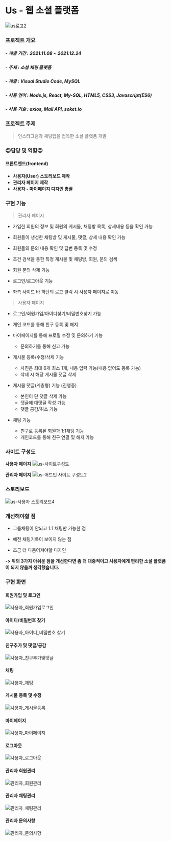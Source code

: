 
# Us - 웹 소셜 플랫폼
![us로고2](https://user-images.githubusercontent.com/86812172/154806427-73bc0cf4-f838-4c8d-a5a9-c15db70facfb.png)

### 프로젝트 개요
##### -  개발 기간  :  2021.11.08 ~ 2021.12.24
##### -  주제  :  소셜 채팅 플랫폼
##### -  개발  :  Visual Studio Code, MySQL
##### -  사용 언어  :  Node.js, React, My-SQL, HTML5, CSS3, Javascript(ES6)
##### -  사용 기술  :  axios, Mail API, soket.io

### 프로젝트 주제
> 인스타그램과 채팅앱을 접목한 소셜 플랫폼 개발

### 😉담당 및 역할😉
  
#### 프론트엔드(frontend)
+ **사용자(User) 스토리보드 제작**
+ **관리자 페이지 제작**
+ **사용자 - 마이페이지 디자인 총괄** 

### 구현 기능
> 관리자 페이지
+ 가입한 회원의 정보 및 회원의 게시물, 채팅방 목록, 상세내용 등을 확인 가능

+ 회원들이 생성한 채팅방 및 게시물, 댓글, 상세 내용 확인 가능

+ 회원들의 문의 내용 확인 및 답변 등록 및 수정

+ 조건 검색을 통한 특정 게시물 및 채팅방, 회원, 문의 검색

+ 회원 문의 삭제 기능

+ 로그인/로그아웃 기능

+ 좌측 사이드 바 하단의 로고 클릭 시 사용자 페이지로 이동

> 사용자 페이지
+ 로그인/회원가입/아이디찾기/비밀번호찾기 가능

+ 개인 코드를 통해 친구 등록 및 해지

+ 마이페이지를 통해 프로필 수정 및 문의하기 기능
  +  문의하기를 통해 신고 가능
  
+ 게시물 등록/수정/삭제 기능
  + 사진은 최대 6개 최소 1개, 내용 입력 가능(내용 없어도 등록 가능)
  + 삭제 시 해당 게시물 댓글 삭제
  
+ 게시물 댓글(계층형) 기능 (진행중)
  + 본인이 단 댓글 삭제 가능
  + 댓글에 대댓글 작성 가능
  + 댓글 공감/취소 기능
  
+ 채팅 기능
  + 친구로 등록된 회원과 1:1채팅 기능
  + 개인코드를 통해 친구 연결 및 해지 가능

### 사이트 구성도
**사용자 페이지**
![us-사이트구성도](https://user-images.githubusercontent.com/86812172/154833272-3c0c5980-9391-4fb4-9261-ec755d1dd632.png)

**관리자 페이지**
![us-어드민 사이트 구성도2](https://user-images.githubusercontent.com/86812172/154833350-a2b784fc-54a0-4ac0-9012-c58990e68be5.png)

### 스토리보드
![us-사용자 스토리보드4](https://user-images.githubusercontent.com/86812172/154834198-5480352d-ab93-49f8-8d64-628b6f30d88b.png)

### 개선해야할 점 
+ 그룹채팅이 안되고 1:1 채팅만 가능한 점

+ 예전 채팅기록이 보이지 않는 점

+ 조금 더 다듬어져야할 디자인 

**-> 위의 3가지 아쉬운 점을 개선한다면 좀 더 대중적이고 사용자에게 편리한 소셜 플랫폼이 되지 않을까 생각했습니다.**
<br>

### 구현 화면
#### 회원가입 및 로그인
![사용자_회원가입로그인](https://user-images.githubusercontent.com/86812172/149651996-9e14e78b-5999-46e4-876c-bd7075aa0c95.gif)
#### 아이디/비밀번호 찾기
![사용자_아이디_비밀번호 찾기](https://user-images.githubusercontent.com/86812172/154832869-32ddec94-d08d-4fe4-b0ae-796344357a63.gif)
#### 친구추가 및 댓글/공감
![사용자_친구추가및댓글](https://user-images.githubusercontent.com/86812172/149652105-220a60ce-b812-4ba9-80d0-06c08c50b708.gif)
#### 채팅
![사용자_채팅](https://user-images.githubusercontent.com/86812172/149652157-c74ce945-ddd8-4976-a334-23b37cb6bdd7.gif)
#### 게시물 등록 및 수정
![사용자_게시물등록](https://user-images.githubusercontent.com/86812172/154832799-b551b1e1-968f-40ae-9023-fc56c020773d.gif)
#### 마이페이지
![사용자_마이페이지](https://user-images.githubusercontent.com/86812172/149652186-aeadddaf-20ac-4415-96a2-33ac2070b9f0.gif)
#### 로그아웃
![사용자_로그아웃](https://user-images.githubusercontent.com/86812172/149652071-d02d2ade-3199-45f8-99f1-30a72a206e5d.gif)
#### 관리자 회원관리
![관리자_회원관리](https://user-images.githubusercontent.com/86812172/154832850-11bc1f31-6c71-46ad-9963-e2d7eb63c947.gif)
#### 관리자 채팅관리
![관리자_채팅관리](https://user-images.githubusercontent.com/86812172/154832818-b3814386-f8ea-40d6-89ae-9a2ae14aadf5.gif)
#### 관리자 문의사항
![관리자_문의사항](https://user-images.githubusercontent.com/86812172/154832836-26133197-2c59-4b3d-97ac-595620dc7a5c.gif)

<br>


